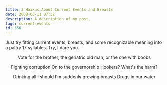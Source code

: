 ```yaml
---
title: 3 Haikus About Current Events and Breasts
date: 2008-03-11 07:32
description: A description of my post.
tags: current-events
id: 356
---
```

Just try fitting current events, breasts, and some recognizable meaning into a paltry 17 syllables.  Try, I dare you.
<span class="spanEndPreview">&nbsp;</span>
<center>
Vote for the brother,
the geriatric old man,
or the one with boobs

Fighting corruption
On to the governorship
Hookers?  What's the harm?

Drinking all I should
I'm suddenly growing breasts
Drugs in our water
</center>
